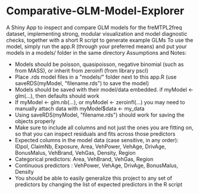 # Comparative-GLM-Model-Explorer
A Shiny App to inspect and compare GLM models for the freMTPL2freq dataset, implementing strong, modular visualization and model diagnostic checks, together with a short R script to generate example GLMs
To use the model, simply run the app.R (through your preferred means) and put your models in a models/ folder in the same directory
Assumptions and Notes:
 - Models should be poisson, quasipoisson, negative binomial (such as from MASS), or inherit from zeroinfl (from library pscl)
 - Place .rds model files in a "models/" folder next to this app.R (use saveRDS(myModel, "filename.rds") to save the model)
 - Models should be saved with their model/data embedded. if myModel <- glm(...), then defaults should work
 - If myModel <- glm.nb(...), or myModel <- zeroinfl(...) you may need to manually attach data with myModel$data <- my_data
 - Using saveRDS(myModel, "filename.rds") should work for saving the objects properly
 - Make sure to include all columns and not just the ones you are fitting on, so that you can inspect residuals and fits across those predictors
 - Expected columns in the model data (case sensitive, in any order):
     IDpol, ClaimNb, Exposure, Area, VehPower, VehAge, DrivAge, BonusMalus, VehBrand, VehGas, Density, Region
 - Categorical predictors: Area, VehBrand, VehGas, Region
 - Continuous predictors : VehPower, VehAge, DrivAge, BonusMalus, Density
 - You should be able to easily generalize this project to any set of predictors by changing the list of expected predictors in the R script

